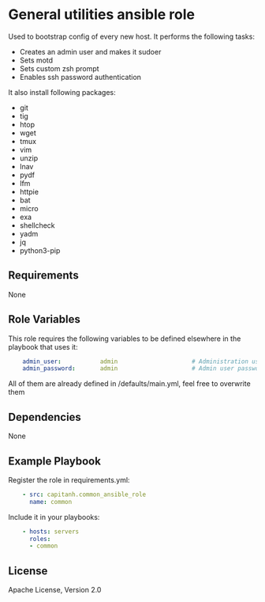 General utilities ansible role
=========
Used to bootstrap config of every new host. It performs the following tasks:

* Creates an admin user and makes it sudoer
* Sets motd
* Sets custom zsh prompt
* Enables ssh password authentication

It also install following packages:

* git
* tig
* htop
* wget
* tmux
* vim
* unzip
* lnav
* pydf
* lfm
* httpie
* bat
* micro
* exa
* shellcheck
* yadm
* jq
* python3-pip

Requirements
------------
None

Role Variables
--------------
This role requires the following variables to be defined elsewhere in the playbook that uses it:
```yaml
    admin_user:           admin                     # Administration user for all hosts
    admin_password:       admin                     # Admin user password
```
All of them are already defined in /defaults/main.yml, feel free to overwrite them

Dependencies
------------
None

Example Playbook
----------------
Register the role in requirements.yml:
```yaml
    - src: capitanh.common_ansible_role
      name: common
```
Include it in your playbooks:
```yaml
    - hosts: servers
      roles:
      - common
```
License
-------
Apache License, Version 2.0

